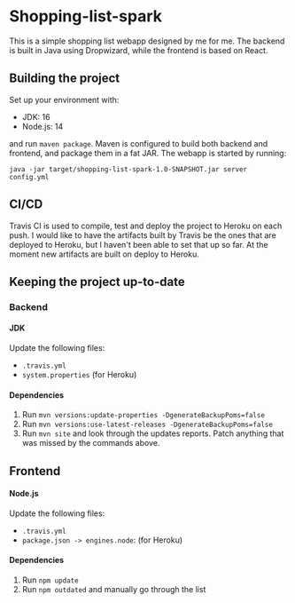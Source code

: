 # Shopping-list-spark

This is a simple shopping list webapp designed by me for me. The backend is built in Java using Dropwizard, while the frontend is based on React.

## Building the project

Set up your environment with:
* JDK: 16
* Node.js: 14

and run `maven package`. Maven is configured to build both backend and frontend, and package them in a fat JAR. The webapp is started by running:

```
java -jar target/shopping-list-spark-1.0-SNAPSHOT.jar server config.yml
``` 

## CI/CD

Travis CI is used to compile, test and deploy the project to Heroku on each push. I would like to have the artifacts built by Travis be the ones that are deployed to Heroku, but I haven't been able to set that up so far. At the moment new artifacts are built on deploy to Heroku.

## Keeping the project up-to-date

### Backend

#### JDK
Update the following files:
* `.travis.yml`
* `system.properties` (for Heroku)

#### Dependencies
1. Run `mvn versions:update-properties -DgenerateBackupPoms=false`
2. Run `mvn versions:use-latest-releases -DgenerateBackupPoms=false`
3. Run `mvn site` and look through the updates reports. Patch anything that was missed by the commands above.

## Frontend

#### Node.js
Update the following files:
* `.travis.yml` 
* `package.json -> engines.node`: (for Heroku)

#### Dependencies
1. Run `npm update`
2. Run `npm outdated` and manually go through the list

